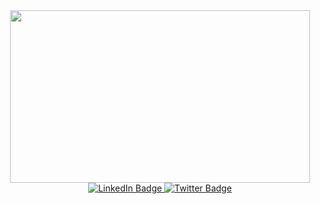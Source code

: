 <!--
**Al3x4nDr0s/Al3x4nDr0s** is a ✨ _special_ ✨ repository because its `README.md` (this file) appears on your GitHub profile.

Here are some ideas to get you started:

- 🔭 I’m currently working on ...
- 🌱 I’m currently learning ...
- 👯 I’m looking to collaborate on ...
- 🤔 I’m looking for help with ...
- 💬 Ask me about ...
- 📫 How to reach me: ...
- 😄 Pronouns: ...
- ⚡ Fun fact: ...
-->
<div id="header" align="center">
   <img src="https://media.giphy.com/media/WSBeyxvC1jH496xQGA/giphy.gif" width="480" height="276"/>
</div>

<div id="badges" align="center">
   <a href="https://www.linkedin.com/in/alejandro-alfredo-cardenas/">
      <img src="https://img.shields.io/badge/LinkedIn-blue?style=for-the-badge&logo=linkedin&logoColor=white" alt="LinkedIn Badge"/>
   </a>
   <a href="https://twitter.com/AleCardenas2202">
      <img src="https://img.shields.io/badge/Twitter-blue?style=for-the-badge&logo=twitter&logoColor=white" alt="Twitter Badge"/>
   </a>
   </p>
      <img src="https://komarev.com/ghpvc/?username=Al3x4nDr0s&style=flat-square&color=blue" alt="" align="center"/>
   </p>
 </div>
